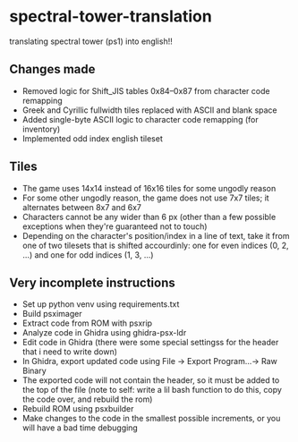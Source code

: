 # spectral-tower-translation
translating spectral tower (ps1) into english!!

## Changes made
- Removed logic for Shift_JIS tables 0x84–0x87 from character code remapping
- Greek and Cyrillic fullwidth tiles replaced with ASCII and blank space
- Added single-byte ASCII logic to character code remapping (for inventory)
- Implemented odd index english tileset

## Tiles
- The game uses 14x14 instead of 16x16 tiles for some ungodly reason
- For some other ungodly reason, the game does not use 7x7 tiles; it alternates between 8x7 and 6x7
- Characters cannot be any wider than 6 px (other than a few possible exceptions when they're guaranteed not to touch)
- Depending on the character's position/index in a line of text, take it from one of two tilesets that is shifted accourdinly: one for even indices (0, 2, ...) and one for odd indices (1, 3, ...)

## Very incomplete instructions
- Set up python venv using requirements.txt
- Build psximager
- Extract code from ROM with psxrip
- Analyze code in Ghidra using ghidra-psx-ldr
- Edit code in Ghidra (there were some special settingss for the header that i need to write down)
- In Ghidra, export updated code using File -> Export Program...-> Raw Binary
- The exported code will not contain the header, so it must be added to the top of the file (note to self: write a lil bash function to do this, copy the code over, and rebuild the rom)
- Rebuild ROM using psxbuilder 
- Make changes to the code in the smallest possible increments, or you will have a bad time debugging
